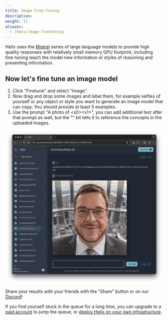 ```yaml
---
title: Image Fine-Tuning
description:
weight: 11
aliases:
  - /docs/image-finetuning
---
```


Helix uses the [Mistral](https://mistral.ai/) series of large language models to provide high quality responses with relatively small memory GPU footprint, including fine-tuning teach the model new information or styles of reasoning and presenting information.

## Now let's fine tune an image model

1. Click "Finetune" and select "Image".
2. Now drag and drop some images and label them, for example selfies of yourself or any object or style you want to generate an image model that can copy. You should provide at least 5 examples.
3. Use the prompt "A photo of &lt;s0&gt;&lt;s1&gt;", you can add additional text after that prompt as well, but the "<s0><s1>" bit tells it to reference the concepts in the uploaded images.

![](gsg-06.png)

Share your results with your friends with the "Share" button or on our [Discord](https://discord.gg/VJftd844GE)!

If you find yourself stuck in the queue for a long time, you can upgrade to a [paid account](https://app.tryhelix.ai/account) to jump the queue, or [deploy Helix on your own infrastructure](/docs/controlplane).

